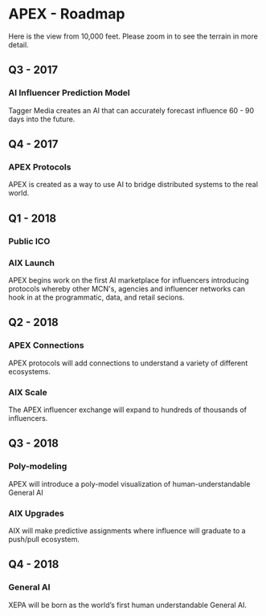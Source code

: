 #  APEX - Roadmap
Here is the view from 10,000 feet.  Please zoom in to see the terrain in more detail.

## Q3 - 2017
### AI Influencer Prediction Model

Tagger Media creates an AI that can accurately forecast influence 60 - 90 days into the future.  

## Q4 - 2017
### APEX Protocols

APEX is created as a way to use AI to bridge distributed systems to the real world.

## Q1 - 2018
### Public ICO

### AIX Launch

APEX begins work on the first AI marketplace for influencers introducing protocols whereby other MCN's, agencies and influencer networks can hook in at the programmatic, data, and retail secions.

## Q2 - 2018
### APEX Connections

APEX protocols will add connections to understand a variety of different ecosystems.

### AIX Scale

The APEX influencer exchange will expand to hundreds of thousands of influencers.

## Q3 - 2018
### Poly-modeling

APEX will introduce a poly-model visualization of human-understandable General AI

### AIX Upgrades

AIX will make predictive assignments where influence will graduate to a push/pull ecosystem.
  
## Q4 - 2018
### General AI

XEPA will be born as the world’s first human understandable General AI.

    
